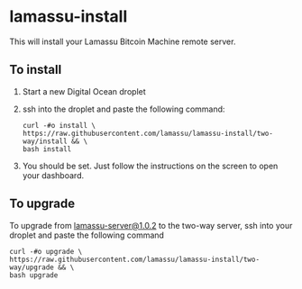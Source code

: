 # lamassu-install

This will install your Lamassu Bitcoin Machine remote server.

## To install

1. Start a new Digital Ocean droplet
2. ssh into the droplet and paste the following command:

    ```
    curl -#o install \
    https://raw.githubusercontent.com/lamassu/lamassu-install/two-way/install && \
    bash install
    ```

3. You should be set. Just follow the instructions on the screen to open your dashboard.

## To upgrade

To upgrade from lamassu-server@1.0.2 to the two-way server, ssh into your droplet
and paste the following command

```
curl -#o upgrade \
https://raw.githubusercontent.com/lamassu/lamassu-install/two-way/upgrade && \
bash upgrade
```
